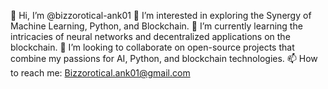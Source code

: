 👋 Hi, I’m @bizzorotical-ank01
👀 I’m interested in exploring the Synergy of Machine Learning, Python, and Blockchain.
🌱 I’m currently learning the intricacies of neural networks and decentralized applications on the blockchain.
💞️ I’m looking to collaborate on open-source projects that combine my passions for AI, Python, and blockchain technologies.
📫 How to reach me: Bizzorotical.ank01@gmail.com

